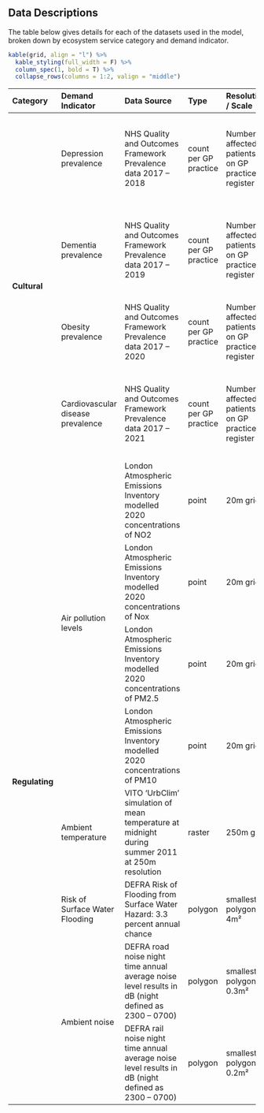 Data Descriptions
-----------------

The table below gives details for each of the datasets used in the model, broken down by ecosystem service category and demand indicator.

``` r
kable(grid, align = "l") %>%
  kable_styling(full_width = F) %>%
  column_spec(1, bold = T) %>%
  collapse_rows(columns = 1:2, valign = "middle")
```

<table class="table" style="width: auto !important; margin-left: auto; margin-right: auto;">
<thead>
<tr>
<th style="text-align:left;">
Category
</th>
<th style="text-align:left;">
Demand Indicator
</th>
<th style="text-align:left;">
Data Source
</th>
<th style="text-align:left;">
Type
</th>
<th style="text-align:left;">
Resolution / Scale
</th>
<th style="text-align:left;">
Measure
</th>
<th style="text-align:left;">
Link
</th>
</tr>
</thead>
<tbody>
<tr>
<td style="text-align:left;font-weight: bold;vertical-align: middle !important;" rowspan="4">
Cultural
</td>
<td style="text-align:left;">
Depression prevalence
</td>
<td style="text-align:left;">
NHS Quality and Outcomes Framework Prevalence data 2017 – 2018
</td>
<td style="text-align:left;">
count per GP practice
</td>
<td style="text-align:left;">
Number of affected patients on GP practice register
</td>
<td style="text-align:left;">
Patients per LSOA with new diagnosis of depression / population of indicator age group per LSOA
</td>
<td style="text-align:left;">
test other text
</td>
</tr>
<tr>
<td style="text-align:left;">
Dementia prevalence
</td>
<td style="text-align:left;">
NHS Quality and Outcomes Framework Prevalence data 2017 – 2019
</td>
<td style="text-align:left;">
count per GP practice
</td>
<td style="text-align:left;">
Number of affected patients on GP practice register
</td>
<td style="text-align:left;">
Patients per LSOA with new diagnosis of dementia / population of indicator age group per LSOA
</td>
<td style="text-align:left;">
some more testing
</td>
</tr>
<tr>
<td style="text-align:left;">
Obesity prevalence
</td>
<td style="text-align:left;">
NHS Quality and Outcomes Framework Prevalence data 2017 – 2020
</td>
<td style="text-align:left;">
count per GP practice
</td>
<td style="text-align:left;">
Number of affected patients on GP practice register
</td>
<td style="text-align:left;">
Patients per LSOA with BMI ≥ 30 / population of indicator age group per LSOA
</td>
<td style="text-align:left;">
<https://data.london.gov.uk/dataset/london-atmospheric-emissions-inventory-2013>
</td>
</tr>
<tr>
<td style="text-align:left;">
Cardiovascular disease prevalence
</td>
<td style="text-align:left;">
NHS Quality and Outcomes Framework Prevalence data 2017 – 2021
</td>
<td style="text-align:left;">
count per GP practice
</td>
<td style="text-align:left;">
Number of affected patients on GP practice register
</td>
<td style="text-align:left;">
Patients per LSOA with new diagnosis of hypertension / population of indicator age group per LSOA
</td>
<td style="text-align:left;">
“<https://data.london.gov.uk/dataset/london-atmospheric-emissions-inventory-2013>”
</td>
</tr>
<tr>
<td style="text-align:left;font-weight: bold;vertical-align: middle !important;" rowspan="8">
Regulating
</td>
<td style="text-align:left;vertical-align: middle !important;" rowspan="4">
Air pollution levels
</td>
<td style="text-align:left;">
London Atmospheric Emissions Inventory modelled 2020 concentrations of NO2
</td>
<td style="text-align:left;">
point
</td>
<td style="text-align:left;">
20m grid
</td>
<td style="text-align:left;">
Mean concentration of NO2 per LSOA
</td>
<td style="text-align:left;">
NA
</td>
</tr>
<tr>
<td style="text-align:left;">
London Atmospheric Emissions Inventory modelled 2020 concentrations of Nox
</td>
<td style="text-align:left;">
point
</td>
<td style="text-align:left;">
20m grid
</td>
<td style="text-align:left;">
Mean concentration of Nox per LSOA
</td>
<td style="text-align:left;">
NA
</td>
</tr>
<tr>
<td style="text-align:left;">
London Atmospheric Emissions Inventory modelled 2020 concentrations of PM2.5
</td>
<td style="text-align:left;">
point
</td>
<td style="text-align:left;">
20m grid
</td>
<td style="text-align:left;">
Mean concentration of PM2.5 per LSOA
</td>
<td style="text-align:left;">
NA
</td>
</tr>
<tr>
<td style="text-align:left;">
London Atmospheric Emissions Inventory modelled 2020 concentrations of PM10
</td>
<td style="text-align:left;">
point
</td>
<td style="text-align:left;">
20m grid
</td>
<td style="text-align:left;">
Mean concentration of PM10 per LSOA
</td>
<td style="text-align:left;">
NA
</td>
</tr>
<tr>
<td style="text-align:left;">
Ambient temperature
</td>
<td style="text-align:left;">
VITO ‘UrbClim’ simulation of mean temperature at midnight during summer 2011 at 250m resolution
</td>
<td style="text-align:left;">
raster
</td>
<td style="text-align:left;">
250m grid
</td>
<td style="text-align:left;">
Mean ambient temperature per LSOA
</td>
<td style="text-align:left;">
NA
</td>
</tr>
<tr>
<td style="text-align:left;">
Risk of Surface Water Flooding
</td>
<td style="text-align:left;">
DEFRA Risk of Flooding from Surface Water Hazard: 3.3 percent annual chance
</td>
<td style="text-align:left;">
polygon
</td>
<td style="text-align:left;">
smallest polygon = 4m²
</td>
<td style="text-align:left;">
Proportion of LSOA area with any risk of surface water flooding
</td>
<td style="text-align:left;">
NA
</td>
</tr>
<tr>
<td style="text-align:left;vertical-align: middle !important;" rowspan="2">
Ambient noise
</td>
<td style="text-align:left;">
DEFRA road noise night time annual average noise level results in dB (night defined as 2300 – 0700)
</td>
<td style="text-align:left;">
polygon
</td>
<td style="text-align:left;">
smallest polygon = 0.3m²
</td>
<td style="text-align:left;">
Proportion of LSOA area with noise level above 50dB
</td>
<td style="text-align:left;">
NA
</td>
</tr>
<tr>
<td style="text-align:left;">
DEFRA rail noise night time annual average noise level results in dB (night defined as 2300 – 0700)
</td>
<td style="text-align:left;">
polygon
</td>
<td style="text-align:left;">
smallest polygon = 0.2m²
</td>
<td style="text-align:left;">
Proportion of LSOA area with noise level above 50dB
</td>
<td style="text-align:left;">
NA
</td>
</tr>
</tbody>
</table>
